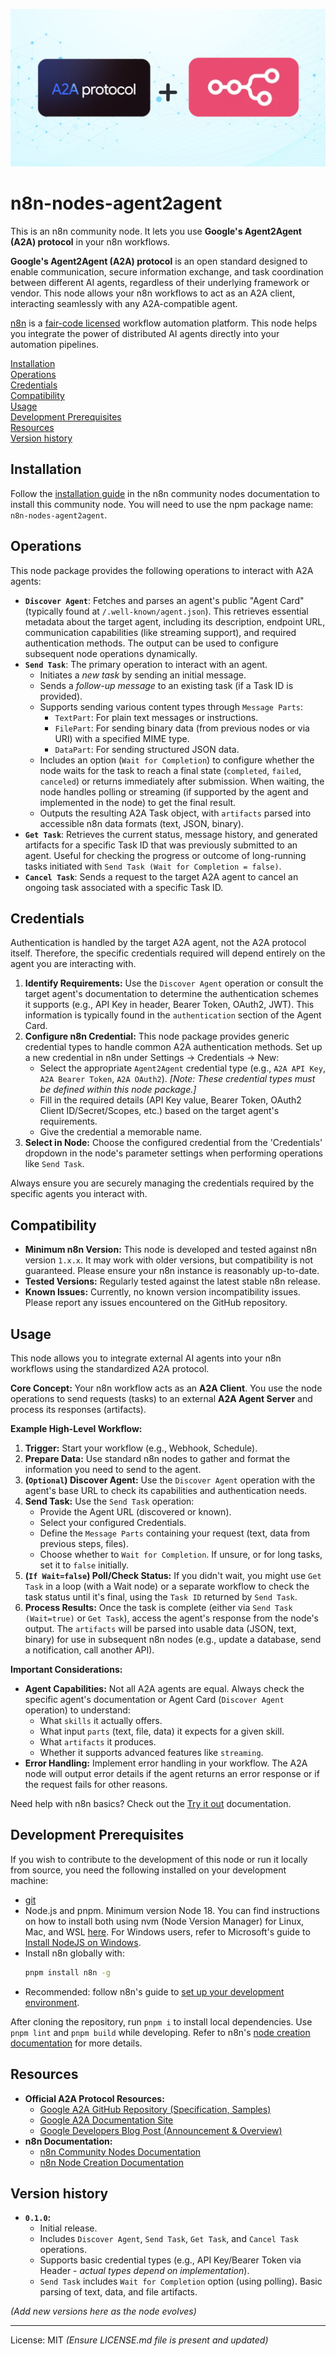 ![Banner image](./assets/a2a-n8n.png)

# n8n-nodes-agent2agent

This is an n8n community node. It lets you use **Google's Agent2Agent (A2A) protocol** in your n8n workflows.

**Google's Agent2Agent (A2A) protocol** is an open standard designed to enable communication, secure information exchange, and task coordination between different AI agents, regardless of their underlying framework or vendor. This node allows your n8n workflows to act as an A2A client, interacting seamlessly with any A2A-compatible agent.

[n8n](https://n8n.io/) is a [fair-code licensed](https://docs.n8n.io/reference/license/) workflow automation platform. This node helps you integrate the power of distributed AI agents directly into your automation pipelines.

[Installation](#installation)  
[Operations](#operations)  
[Credentials](#credentials)  
[Compatibility](#compatibility)  
[Usage](#usage)  
[Development Prerequisites](#development-prerequisites)  
[Resources](#resources)  
[Version history](#version-history)

## Installation

Follow the [installation guide](https://docs.n8n.io/integrations/community-nodes/installation/) in the n8n community nodes documentation to install this community node. You will need to use the npm package name: `n8n-nodes-agent2agent`.

## Operations

This node package provides the following operations to interact with A2A agents:

- **`Discover Agent`**: Fetches and parses an agent's public "Agent Card" (typically found at `/.well-known/agent.json`). This retrieves essential metadata about the target agent, including its description, endpoint URL, communication capabilities (like streaming support), and required authentication methods. The output can be used to configure subsequent node operations dynamically.
- **`Send Task`**: The primary operation to interact with an agent.
  - Initiates a _new task_ by sending an initial message.
  - Sends a _follow-up message_ to an existing task (if a Task ID is provided).
  - Supports sending various content types through `Message Parts`:
    - `TextPart`: For plain text messages or instructions.
    - `FilePart`: For sending binary data (from previous nodes or via URI) with a specified MIME type.
    - `DataPart`: For sending structured JSON data.
  - Includes an option (`Wait for Completion`) to configure whether the node waits for the task to reach a final state (`completed`, `failed`, `canceled`) or returns immediately after submission. When waiting, the node handles polling or streaming (if supported by the agent and implemented in the node) to get the final result.
  - Outputs the resulting A2A Task object, with `artifacts` parsed into accessible n8n data formats (text, JSON, binary).
- **`Get Task`**: Retrieves the current status, message history, and generated artifacts for a specific Task ID that was previously submitted to an agent. Useful for checking the progress or outcome of long-running tasks initiated with `Send Task (Wait for Completion = false)`.
- **`Cancel Task`**: Sends a request to the target A2A agent to cancel an ongoing task associated with a specific Task ID.

## Credentials

Authentication is handled by the target A2A agent, not the A2A protocol itself. Therefore, the specific credentials required will depend entirely on the agent you are interacting with.

1.  **Identify Requirements:** Use the `Discover Agent` operation or consult the target agent's documentation to determine the authentication schemes it supports (e.g., API Key in header, Bearer Token, OAuth2, JWT). This information is typically found in the `authentication` section of the Agent Card.
2.  **Configure n8n Credential:** This node package provides generic credential types to handle common A2A authentication methods. Set up a new credential in n8n under Settings -> Credentials -> New:
    - Select the appropriate `Agent2Agent` credential type (e.g., `A2A API Key`, `A2A Bearer Token`, `A2A OAuth2`). _\[Note: These credential types must be defined within this node package.]_
    - Fill in the required details (API Key value, Bearer Token, OAuth2 Client ID/Secret/Scopes, etc.) based on the target agent's requirements.
    - Give the credential a memorable name.
3.  **Select in Node:** Choose the configured credential from the 'Credentials' dropdown in the node's parameter settings when performing operations like `Send Task`.

Always ensure you are securely managing the credentials required by the specific agents you interact with.

## Compatibility

- **Minimum n8n Version:** This node is developed and tested against n8n version `1.x.x`. It may work with older versions, but compatibility is not guaranteed. Please ensure your n8n instance is reasonably up-to-date.
- **Tested Versions:** Regularly tested against the latest stable n8n release.
- **Known Issues:** Currently, no known version incompatibility issues. Please report any issues encountered on the GitHub repository.

## Usage

This node allows you to integrate external AI agents into your n8n workflows using the standardized A2A protocol.

**Core Concept:** Your n8n workflow acts as an **A2A Client**. You use the node operations to send requests (tasks) to an external **A2A Agent Server** and process its responses (artifacts).

**Example High-Level Workflow:**

1.  **Trigger:** Start your workflow (e.g., Webhook, Schedule).
2.  **Prepare Data:** Use standard n8n nodes to gather and format the information you need to send to the agent.
3.  **(`Optional`) Discover Agent:** Use the `Discover Agent` operation with the agent's base URL to check its capabilities and authentication needs.
4.  **Send Task:** Use the `Send Task` operation:
    - Provide the Agent URL (discovered or known).
    - Select your configured Credentials.
    - Define the `Message Parts` containing your request (text, data from previous steps, files).
    - Choose whether to `Wait for Completion`. If unsure, or for long tasks, set it to `false` initially.
5.  **(`If Wait=false`) Poll/Check Status:** If you didn't wait, you might use `Get Task` in a loop (with a Wait node) or a separate workflow to check the task status until it's final, using the `Task ID` returned by `Send Task`.
6.  **Process Results:** Once the task is complete (either via `Send Task (Wait=true)` or `Get Task`), access the agent's response from the node's output. The `artifacts` will be parsed into usable data (JSON, text, binary) for use in subsequent n8n nodes (e.g., update a database, send a notification, call another API).

**Important Considerations:**

- **Agent Capabilities:** Not all A2A agents are equal. Always check the specific agent's documentation or Agent Card (`Discover Agent` operation) to understand:
  - What `skills` it actually offers.
  - What input `parts` (text, file, data) it expects for a given skill.
  - What `artifacts` it produces.
  - Whether it supports advanced features like `streaming`.
- **Error Handling:** Implement error handling in your workflow. The A2A node will output error details if the agent returns an error response or if the request fails for other reasons.

Need help with n8n basics? Check out the [Try it out](https://docs.n8n.io/try-it-out/) documentation.

## Development Prerequisites

If you wish to contribute to the development of this node or run it locally from source, you need the following installed on your development machine:

- [git](https://git-scm.com/downloads)
- Node.js and pnpm. Minimum version Node 18. You can find instructions on how to install both using nvm (Node Version Manager) for Linux, Mac, and WSL [here](https://github.com/nvm-sh/nvm). For Windows users, refer to Microsoft's guide to [Install NodeJS on Windows](https://docs.microsoft.com/en-us/windows/dev-environment/javascript/nodejs-on-windows).
- Install n8n globally with:
  ```bash
  pnpm install n8n -g
  ```
- Recommended: follow n8n's guide to [set up your development environment](https://docs.n8n.io/integrations/creating-nodes/build/node-development-environment/).

After cloning the repository, run `pnpm i` to install local dependencies. Use `pnpm lint` and `pnpm build` while developing. Refer to n8n's [node creation documentation](https://docs.n8n.io/integrations/creating-nodes/) for more details.

## Resources

- **Official A2A Protocol Resources:**
  - [Google A2A GitHub Repository (Specification, Samples)](https://github.com/google/A2A)
  - [Google A2A Documentation Site](https://google.github.io/A2A/)
  - [Google Developers Blog Post (Announcement & Overview)](https://developers.googleblog.com/en/a2a-a-new-era-of-agent-interoperability/)
- **n8n Documentation:**
  - [n8n Community Nodes Documentation](https://docs.n8n.io/integrations/community-nodes/)
  - [n8n Node Creation Documentation](https://docs.n8n.io/integrations/creating-nodes/)

## Version history

- **`0.1.0`:**
  - Initial release.
  - Includes `Discover Agent`, `Send Task`, `Get Task`, and `Cancel Task` operations.
  - Supports basic credential types (e.g., API Key/Bearer Token via Header - _actual types depend on implementation_).
  - `Send Task` includes `Wait for Completion` option (using polling). Basic parsing of text, data, and file artifacts.

_(Add new versions here as the node evolves)_

---

License: MIT _(Ensure LICENSE.md file is present and updated)_

